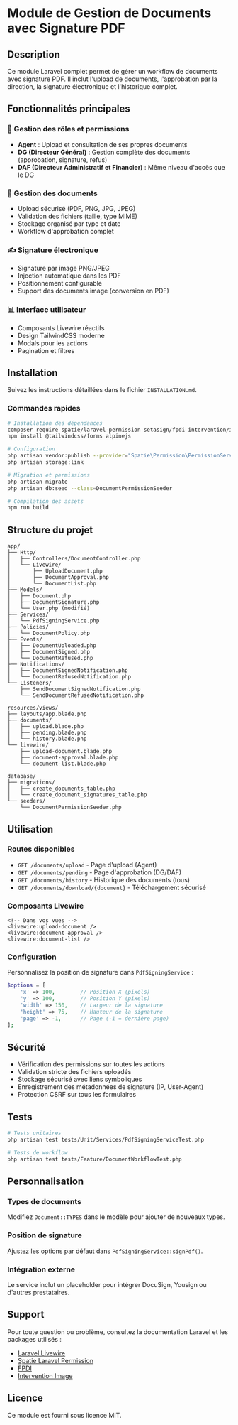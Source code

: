 # Module de Gestion de Documents avec Signature PDF

## Description

Ce module Laravel complet permet de gérer un workflow de documents avec signature PDF. Il inclut l'upload de documents, l'approbation par la direction, la signature électronique et l'historique complet.

## Fonctionnalités principales

### 🔐 Gestion des rôles et permissions
- **Agent** : Upload et consultation de ses propres documents
- **DG (Directeur Général)** : Gestion complète des documents (approbation, signature, refus)
- **DAF (Directeur Administratif et Financier)** : Même niveau d'accès que le DG

### 📄 Gestion des documents
- Upload sécurisé (PDF, PNG, JPG, JPEG)
- Validation des fichiers (taille, type MIME)
- Stockage organisé par type et date
- Workflow d'approbation complet

### ✍️ Signature électronique
- Signature par image PNG/JPEG
- Injection automatique dans les PDF
- Positionnement configurable
- Support des documents image (conversion en PDF)

### 📊 Interface utilisateur
- Composants Livewire réactifs
- Design TailwindCSS moderne
- Modals pour les actions
- Pagination et filtres

## Installation

Suivez les instructions détaillées dans le fichier `INSTALLATION.md`.

### Commandes rapides

```bash
# Installation des dépendances
composer require spatie/laravel-permission setasign/fpdi intervention/image livewire/livewire
npm install @tailwindcss/forms alpinejs

# Configuration
php artisan vendor:publish --provider="Spatie\Permission\PermissionServiceProvider"
php artisan storage:link

# Migration et permissions
php artisan migrate
php artisan db:seed --class=DocumentPermissionSeeder

# Compilation des assets
npm run build
```

## Structure du projet

```
app/
├── Http/
│   ├── Controllers/DocumentController.php
│   └── Livewire/
│       ├── UploadDocument.php
│       ├── DocumentApproval.php
│       └── DocumentList.php
├── Models/
│   ├── Document.php
│   ├── DocumentSignature.php
│   └── User.php (modifié)
├── Services/
│   └── PdfSigningService.php
├── Policies/
│   └── DocumentPolicy.php
├── Events/
│   ├── DocumentUploaded.php
│   ├── DocumentSigned.php
│   └── DocumentRefused.php
├── Notifications/
│   ├── DocumentSignedNotification.php
│   └── DocumentRefusedNotification.php
└── Listeners/
    ├── SendDocumentSignedNotification.php
    └── SendDocumentRefusedNotification.php

resources/views/
├── layouts/app.blade.php
├── documents/
│   ├── upload.blade.php
│   ├── pending.blade.php
│   └── history.blade.php
└── livewire/
    ├── upload-document.blade.php
    ├── document-approval.blade.php
    └── document-list.blade.php

database/
├── migrations/
│   ├── create_documents_table.php
│   └── create_document_signatures_table.php
└── seeders/
    └── DocumentPermissionSeeder.php
```

## Utilisation

### Routes disponibles

- `GET /documents/upload` - Page d'upload (Agent)
- `GET /documents/pending` - Page d'approbation (DG/DAF)
- `GET /documents/history` - Historique des documents (tous)
- `GET /documents/download/{document}` - Téléchargement sécurisé

### Composants Livewire

```blade
<!-- Dans vos vues -->
<livewire:upload-document />
<livewire:document-approval />
<livewire:document-list />
```

### Configuration

Personnalisez la position de signature dans `PdfSigningService` :

```php
$options = [
    'x' => 100,        // Position X (pixels)
    'y' => 100,        // Position Y (pixels)
    'width' => 150,    // Largeur de la signature
    'height' => 75,    // Hauteur de la signature
    'page' => -1,      // Page (-1 = dernière page)
];
```

## Sécurité

- Vérification des permissions sur toutes les actions
- Validation stricte des fichiers uploadés
- Stockage sécurisé avec liens symboliques
- Enregistrement des métadonnées de signature (IP, User-Agent)
- Protection CSRF sur tous les formulaires

## Tests

```bash
# Tests unitaires
php artisan test tests/Unit/Services/PdfSigningServiceTest.php

# Tests de workflow
php artisan test tests/Feature/DocumentWorkflowTest.php
```

## Personnalisation

### Types de documents

Modifiez `Document::TYPES` dans le modèle pour ajouter de nouveaux types.

### Position de signature

Ajustez les options par défaut dans `PdfSigningService::signPdf()`.

### Intégration externe

Le service inclut un placeholder pour intégrer DocuSign, Yousign ou d'autres prestataires.

## Support

Pour toute question ou problème, consultez la documentation Laravel et les packages utilisés :

- [Laravel Livewire](https://laravel-livewire.com/)
- [Spatie Laravel Permission](https://spatie.be/docs/laravel-permission)
- [FPDI](https://www.setasign.com/products/fpdi/downloads/)
- [Intervention Image](https://image.intervention.io/)

## Licence

Ce module est fourni sous licence MIT.
